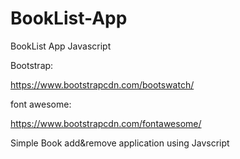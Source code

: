 # BookList-App
BookList App Javascript

Bootstrap:

https://www.bootstrapcdn.com/bootswatch/


font awesome:

https://www.bootstrapcdn.com/fontawesome/

Simple Book add&remove application using Javscript
